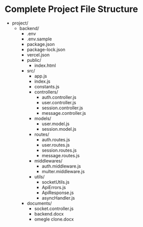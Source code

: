 # Complete Project File Structure

- project/
  - backend/
    - .env
    - .env.sample
    - package.json
    - package-lock.json
    - vercel.json
    - public/
      - index.html
    - src/
      - app.js
      - index.js
      - constants.js
      - controllers/
        - auth.controller.js
        - user.controller.js
        - session.controller.js
        - message.controller.js
      - models/
        - user.model.js
        - session.model.js
      - routes/
        - auth.routes.js
        - user.routes.js
        - session.routes.js
        - message.routes.js
      - middlewares/
        - auth.middleware.js
        - multer.middleware.js
      - utils/
        - socketUtils.js
        - ApiErrors.js
        - ApiResponse.js
        - asyncHandler.js
    - documents/
      - socket.controller.js
      - backend.docx
      - omegle clone.docx

